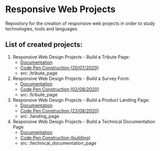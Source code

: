 # Responsive Web Projects

Repository for the creation of responsive web projects in order to study technologies, tools and languages.

## List of created projects:

1. Responsive Web Design Projects - Build a Tribute Page:
   * [Documentation](https://www.freecodecamp.org/learn/responsive-web-design/responsive-web-design-projects/build-a-tribute-page)
   * [Code Pen Construction (20/07/2020)](https://codepen.io/robsoncsoares/pen/WNrLvwb)
   * src: /tribute_page
2. Responsive Web Design Projects - Build a Survey Form:
   * [Documentation](https://www.freecodecamp.org/learn/responsive-web-design/responsive-web-design-projects/build-a-survey-form)
   * [Code Pen Construction (02/08/2020)](https://codepen.io/robsoncsoares/pen/MWKNxgz)
   * src: /tribute_page
3. Responsive Web Design Projects - Build a Product Landing Page:
   * [Documentation](https://www.freecodecamp.org/learn/responsive-web-design/responsive-web-design-projects/build-a-product-landing-page)
   * [Code Pen Construction (23/08/2020)](https://codepen.io/robsoncsoares/pen/oNxBLLg)
   * src: /landing_page
4. Responsive Web Design Projects - Build a Technical Documentation Page
   * [Documentation](https://www.freecodecamp.org/learn/responsive-web-design/responsive-web-design-projects/build-a-technical-documentation-page)
   * [Code Pen Construction (building)]()
   * src: /technical_documentation_page